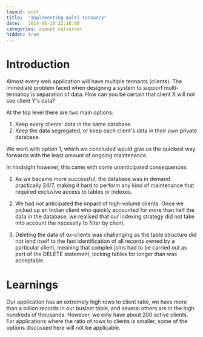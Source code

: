 ```yaml
---
layout: post
title:  "Implementing multi-tennancy"
date:   2014-08-18 22:16:00
categories: aspnet sqlserver
hidden: true
---
```


# Introduction
Almost every web application will have multiple tennants (clients). The immediate problem
faced when designing a system to support multi-tennancy is separation of data. How can you
be certain that client X will not see client Y's data?

At the top level there are two main options:

1. Keep every clients' data in the same database.
2. Keep the data segregated, or keep each client's data in their own private database.

We went with option 1, which we concluded would give us the quickest way
forwards with the least amount of ongoing maintenance.

In hindsight however, this came with some unanticipated consequences:

1. As we became more successful, the database was in demand practically 24/7,
making it hard to perform any kind of maintenance that required exclusive
access to tables or indexes.

1. We had not anticipated the impact of high-volume clients. Once we picked up an
Indian client who quickly accounted for more than half the data in the database, we
realised that our indexing strategy did not take into account the necessity to filter
by client.

1. Deleting the data of ex-clients was challenging as the table structure
did not lend itself to the fast identification of all records owned by a particular
client, meaning that complex joins had to be carried out as part of the DELETE
statement, locking tables for longer than was acceptable.

# Learnings

Our application has an extremely high rows to client ratio, we have more than a billion
records in our busiest table, and several others are in the high hundreds of thousands.
However, we only have about 200 active clients. For applications where the ratio of rows
to clients is smaller, some of the options discussed here will not be applicable.
